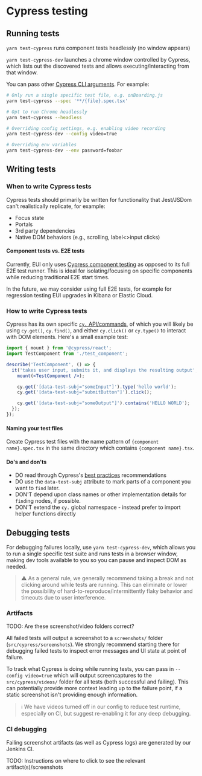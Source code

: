 # Cypress testing

## Running tests

`yarn test-cypress` runs component tests headlessly (no window appears)

`yarn test-cypress-dev` launches a chrome window controlled by Cypress, which lists out the discovered tests and allows executing/interacting from that window.

You can pass other [Cypress CLI arguments](https://docs.cypress.io/guides/guides/command-line). For example:

```bash
# Only run a single specific test file, e.g. onBoarding.js
yarn test-cypress --spec '**/{file}.spec.tsx'

# Opt to run Chrome headlessly
yarn test-cypress --headless

# Overriding config settings, e.g. enabling video recording
yarn test-cypress-dev --config video=true

# Overriding env variables
yarn test-cypress-dev --env password=foobar
```

## Writing tests

### When to write Cypress tests

Cypress tests should primarily be written for functionality that Jest/JSDom can't realistically replicate, for example:

- Focus state
- Portals
- 3rd party dependencies
- Native DOM behaviors (e.g., scrolling, label<>input clicks)

#### Component tests vs. E2E tests

Currently, EUI only uses [Cypress component testing](https://docs.cypress.io/guides/component-testing/introduction) as opposed to its full E2E test runner. This is ideal for isolating/focusing on specific components while reducing traditional E2E start times.

In the future, we may consider using full E2E tests, for example for regression testing EUI upgrades in Kibana or Elastic Cloud.

### How to write Cypress tests

Cypress has its own specific [`cy.` API/commands](https://docs.cypress.io/api/commands/get#Arguments), of which you will likely be using `cy.get()`, `cy.find()`, and either `cy.click()` or `cy.type()` to interact with DOM elements. Here's a small example test:

```jsx
import { mount } from '@cypress/react';
import TestComponent from './test_component';

describe('TestComponent', () => {
  it('takes user input, submits it, and displays the resulting output', () => {
    mount(<TestComponent />);

    cy.get('[data-test-subj="someInput"]').type('hello world');
    cy.get('[data-test-subj="submitButton"]').click();

    cy.get('[data-test-subj="someOutput"]').contains('HELLO WORLD');
  });
});
```

#### Naming your test files

Create Cypress test files with the name pattern of `{component name}.spec.tsx` in the same directory which
contains `{component name}.tsx`.

#### Do's and don'ts

* DO read through Cypress's [best practices](https://docs.cypress.io/guides/references/best-practices) recommendations
* DO use the `data-test-subj` attribute to mark parts of a component you want to `find` later.
* DON'T depend upon class names or other implementation details for `find`ing nodes, if possible.
* DON'T extend the `cy.` global namespace - instead prefer to import helper functions directly

## Debugging tests

For debugging failures locally, use `yarn test-cypress-dev`, which allows you to run a single specific test suite and runs tests in a browser window, making dev tools available to you so you can pause and inspect DOM as needed.

> :warning: As a general rule, we generally recommend taking a break and not clicking around while tests are running. This can eliminate or lower the possibility of hard-to-reproduce/intermittently flaky behavior and timeouts due to user interference.

### Artifacts

TODO: Are these screenshot/video folders correct?

All failed tests will output a screenshot to a `screenshots/` folder (`src/cypress/screenshots`). We strongly recommend starting there for debugging failed tests to inspect error messages and UI state at point of failure.

To track what Cypress is doing while running tests, you can pass in `--config video=true` which will output screencaptures to the `src/cypress/videos/` folder for all tests (both successful and failing). This can potentially provide more context leading up to the failure point, if a static screenshot isn't providing enough information.

> ℹ️ We have videos turned off in our config to reduce test runtime, especially on CI, but suggest re-enabling it for any deep debugging.

### CI debugging

Failing screenshot artifacts (as well as Cypress logs) are generated by our Jenkins CI.

TODO: Instructions on where to click to see the relevant artifact(s)/screenshots
